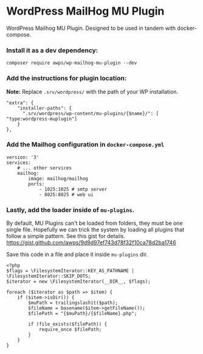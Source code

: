 # WordPress MailHog MU Plugin

WordPress Mailhog MU Plugin. 
Designed to be used in tandem with docker-compose.

### Install it as a dev dependency:
```
composer require awps/wp-mailhog-mu-plugin --dev
```

### Add the instructions for plugin location:
**Note:** Replace `.srv/wordpress/` with the path of your WP installation.
```
"extra": {
    "installer-paths": {
      ".srv/wordpress/wp-content/mu-plugins/{$name}/": [ "type:wordpress-muplugin"]
    }
},
```

### Add the Mailhog configuration in `docker-compose.yml`
```
version: '3'
services:
    # ... other services
    mailhog:
        image: mailhog/mailhog
        ports:
            - 1025:1025 # smtp server
            - 8025:8025 # web ui
```

### Lastly, add the loader inside of `mu-plugins`. 
By default, MU Plugins can't be loaded from folders, they must be one single file. Hopefully we can trick the system by loading all 
plugins that follow a simple pattern. See this gist for details.
https://gist.github.com/awps/9d9d97ef743d78f32f10ca78d2ba1746

Save this code in a file and place it inside `mu-plugins` dir.
```
<?php
$flags = \FilesystemIterator::KEY_AS_PATHNAME | \FilesystemIterator::SKIP_DOTS;
$iterator = new \FilesystemIterator(__DIR__, $flags);

foreach ($iterator as $path => $item) {
    if ($item->isDir()) {
        $muPath = trailingslashit($path);
        $fileName = basename($item->getFileName());
        $filePath = "{$muPath}/{$fileName}.php";

        if (file_exists($filePath)) {
            require_once $filePath;
        }
    }
}
```
